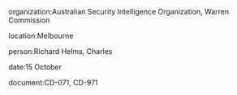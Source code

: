 organization:Australian Security Intelligence Organization, Warren Commission

location:Melbourne

person:Richard Helms, Charles

date:15 October

document:CD-071, CD-971

